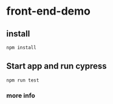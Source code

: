 # front-end-demo


## install 
`npm install`

## Start app and run cypress
`npm run test` 

### more info


